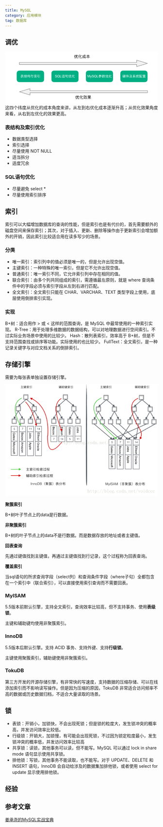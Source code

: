 ```yaml
---
title: MySQL
category: 应用模块
tag: 数据库
---
```


## 调优
![img](/img/posts/索引优化.png)
这四个纬度从优化的成本角度来讲，从左到右优化成本逐渐升高；从优化效果角度来看，从右到左优化的效果更高。

### 表结构及索引优化
* 数据类型选择
* 索引选择
* 尽量使用 NOT NULL
* 适当拆分
* 适度冗余

### SQL语句优化
* 尽量避免 select *
* 尽量使用索引排序

## 索引
索引可以大幅增加数据库的查询的性能，但是索引也是有代价的，首先需要额外的磁盘空间来保存索引；其次，对于插入、更新、删除等操作由于更新索引会增加额外的开销，因此索引比较适合用在读多写少的场景。
### 分类

* 唯一索引：索引列中的值必须是唯一的，但是允许出现空值。
* 主键索引：一种特殊的唯一索引，但是它不允许出现空值。
* 普通索引：唯一索引不同，它允许索引列中存在相同的值。
* 联合索引：由多个列共同组成的索引，需遵循最左原则，就是 where 查询条件中的字段必须与索引字段从左到右进行匹配。
* 全文索引：全文索引只能在 CHAR、VARCHAR、TEXT 类型字段上使用，底层使用倒排索引实现。

### 实现
B+树：适合用作 > 或 < 这样的范围查询，是 MySQL 中最常使用的一种索引实现。
R-Tree：用于处理多维数据的数据结构，可以对地理数据进行空间索引。不过实际业务场景中使用的比较少。
Hash：散列表索引，效率高于 B+树，但是不支持范围查找或排序等功能。实际使用的也比较少。
FullText：全文索引，是一种记录关键字与对应文档关系的倒排索引。

## 存储引擎

需要为每张表单独设置存储引擎。

![img](/img/posts/聚簇索引.png)

**聚簇索引**

B+树叶子节点上的data是行数据。

**非聚簇索引**

B+树的叶子节点上的data不是行数据。而是数据存放的地址或者主键值。

**回表查询**

先通过键值找到主键值，再通过主键值找到行记录，这个过程称为回表查询。

**覆盖索引**

当sql语句的所求查询字段（select列）和查询条件字段（where子句）全都包含在一个索引中（联合索引），可以直接使用索引查询而不需要回表。

### MyISAM

5.5版本前默认引擎，支持全文索引，查询效率比较高，但不支持事务、使用**表级锁**。

主键和辅助键均使用非聚簇索引。

### InnoDB

5.5版本后默认引擎。支持 ACID 事务、支持外键、支持**行级锁**。

主键使用聚簇索引，辅助键使用非聚簇索引。

### TokuDB

第三方开发的开源存储引擎，有非常快的写速度，支持数据的压缩存储、可以在线添加索引而不影响读写操作。但是因为压缩的原因，TokuDB 非常适合访问频率不高的数据或历史数据归档，不适合大量读取的场景。

## 锁
* 表锁：开销小，加锁快，不会出现死锁；但是锁的粒度大，发生锁冲突的概率高，并发访问效率比较低。
* 行级锁：开销大，加锁慢，有可能会出现死锁，不过因为锁定粒度最小，发生锁冲突的概率低，并发访问效率比较高
* 共享锁：读锁，其他事务可以读，但不能写。MySQL 可以通过 lock in share mode 语句显示使用共享锁。
* 排他锁：写锁，其他事务不能读取，也不能写。对于 UPDATE、DELETE 和 INSERT 语句，InnoDB 会自动给涉及的数据集加排他锁，或者使用 select for update 显示使用排他锁。

## 经验

## 参考文章

[姜承尧的MySQL实战宝典](https://www.jianshu.com/nb/50366127)

